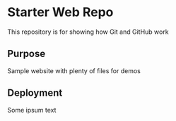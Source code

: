 # Starter Web Repo

This repository is for showing how Git and GitHub work

## Purpose

Sample website with plenty of files for demos

## Deployment

Some ipsum text
